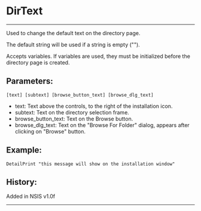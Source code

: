 # DirText

---

Used to change the default text on the directory page.

The default string will be used if a string is empty ("").

Accepts variables. If variables are used, they must be initialized before the directory page is created.

## Parameters:

    [text] [subtext] [browse_button_text] [browse_dlg_text]

* text: Text above the controls, to the right of the installation icon.
* subtext: Text on the directory selection frame.
* browse_button_text: Text on the Browse button.
* browse_dlg_text: Text on the "Browse For Folder" dialog, appears after clicking on "Browse" button.

## Example:

	DetailPrint "this message will show on the installation window"

## History:

Added in NSIS v1.0f

---
